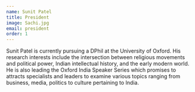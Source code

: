 ```yaml
---
name: Sunit Patel
title: President
image: Sachi.jpg
email: president
order: 1
---
```


Sunit Patel is currently pursuing a DPhil at the University of Oxford. His research interests include the intersection between religious movements and political power, Indian intellectual history, and the early modern world. He is also leading the Oxford India Speaker Series which promises to attracts specialists and leaders to examine various topics ranging from business, media, politics to culture pertaining to India.


